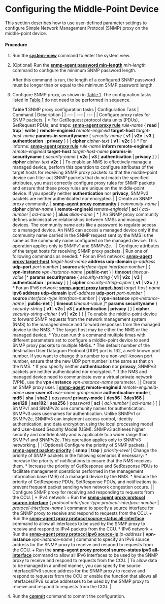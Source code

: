Configuring the Middle-Point Device
===================================

This section describes how to use user-defined parameter settings to configure Simple Network Management Protocol (SNMP) proxy on the middle-point device.

#### Procedure

1. Run the [**system-view**](cmdqueryname=system-view) command to enter the system view.
2. (Optional) Run the [**snmp-agent password min-length**](cmdqueryname=snmp-agent+password+min-length) *min-length* command to configure the minimum SNMP password length.
   
   
   
   After this command is run, the length of a configured SNMP password must be longer than or equal to the minimum SNMP password length.
3. Configure SNMP proxy, as shown in [Table 1](#EN-US_TASK_0172361031__tab_1). The configuration tasks listed in [Table 1](#EN-US_TASK_0172361031__tab_1) do not need to be performed in sequence.
   
   
   
   **Table 1** SNMP proxy configuration tasks
   | Configuration Task | Command | Description |
   | --- | --- | --- |
   | Configure proxy rules for SNMP packets. | * For GetRequest protocol data units (PDUs), SetRequest PDUs, and traps: [**snmp-agent proxy rule**](cmdqueryname=snmp-agent+proxy+rule) *rule-name* { **read** | **trap** | **write** } **remote-engineid** *remote-engineid* **target-host** *target-host-name* **params-in** **securityname** { *security-name* { **v1** | **v2c** | **v3** [ **authentication** | **privacy** ] } | **cipher** *cipher-text* { **v1** | **v2c** } } * For Informs: [**snmp-agent proxy rule**](cmdqueryname=snmp-agent+proxy+rule) *rule-name* **inform** **remote-engineid** *remote-engineid* **target-host** *target-host-name* **params-in** **securityname** { *security-name* { **v2c** | **v3** [ **authentication** | **privacy** ] } | **cipher** *cipher-text* **v2c** } | To enable an NMS to effectively manage a managed device, perform this operation to configure attributes of the target hosts for receiving SNMP proxy packets so that the middle-point device can filter out SNMP packets that do not match the specified attributes, you must correctly configure proxy rules for SNMP packets and ensure that these proxy rules are unique on the middle-point device.  If you specify neither **authentication** nor **privacy**, SNMPv3 packets are neither authenticated nor encrypted. |
   | Create an SNMP proxy community. | [**snmp-agent proxy community**](cmdqueryname=snmp-agent+proxy+community) { *community-name* | **cipher** *cipher-name* } **remote-engineid** *remote-engineid* [ **acl** { *acl-number* | *acl-name* } | **alias** *alias-name* ] \* | An SNMP proxy community defines administrative relationships between NMSs and managed devices. The community name acts like a password to regulate access to a managed device. An NMS can access a managed device only if the community name carried in the SNMP request sent by the NMS is the same as the community name configured on the managed device.  This operation applies only to SNMPv1 and SNMPv2c. |
   | Configure attributes of the target hosts for receiving SNMP proxy packets. | Run one of following commands as needed: * For an IPv4 network: [**snmp-agent proxy target-host**](cmdqueryname=snmp-agent+proxy+target-host) *target-host-name* **address** **udp-domain** *ip-address* **udp-port** *port-number* [ **source** *interface-type interface-number* | { **vpn-instance** *vpn-instance-name* | **public-net** } | **timeout** *timeout-value* ]\* **params** **securityname** { *security-string* { **v1** | **v2c** | **v3** [ **authentication** | **privacy** ] } | **cipher** *security-string-cipher* { **v1** | **v2c** } } * For an IPv6 network: [**snmp-agent proxy target-host**](cmdqueryname=snmp-agent+proxy+target-host) *target-host-name* **ipv6 address** **udp-domain** *ipv6-address* **udp-port** *port-number* [ **source** *interface-type interface-number* | { **vpn-instance** *vpn-instance-name* | **public-net** } | **timeout** *timeout-value* ]\* **params** **securityname** { *security-string* { **v1** | **v2c** | **v3** [ **authentication** | **privacy** ] } | **cipher** *security-string-cipher* { **v1** | **v2c** } } | To enable the middle-point device to forward SNMP requests from the network management system (NMS) to the managed device and forward responses from the managed device to the NMS.  * The target host may be either the NMS or the managed device. * You can run this command multiple times with different parameters set to configure a middle-point device to send SNMP proxy packets to multiple NMSs. * The default number of the destination User Datagram Protocol (UDP) port is 162, a well-known port number. If you want to change this number to a non-well-known port number, ensure that the new UDP port number is the same as that on the NMS. * If you specify neither **authentication** nor **privacy**, SNMPv3 packets are neither authenticated nor encrypted. * If the NMS and managed device need to communicate over a virtual private network (VPN), use the **vpn-instance** *vpn-instance-name* parameter. |
   | Create an SNMP proxy user. | [**snmp-agent**](cmdqueryname=snmp-agent) **remote-engineid** *remote-engineid-name* **usm-user v3** *user-name* *group-name* **authentication-mode** { **md5** | **sha** | **sha2** } *password* **privacy-mode** { **des56** | **3des168** | **aes128** | **aes192** | **aes256** } *password* [ **acl** { *acl-number* | *acl-name* } ] | SNMPv1 and SNMPv2c use community names for authentication. SNMPv3 uses usernames for authentication.  Unlike SNMPv1 or SNMPv2c, SNMPv3 can implement access control, identity authentication, and data encryption using the local processing model and User-based Security Model (USM). SNMPv3 achieves higher security and confidentiality and is applicable to a wider range than SNMPv1 and SNMPv2c.  This operation applies only to SNMPv3 networking. |
   | (Optional) Configure the priority of SNMP packets. | [**snmp-agent packet-priority**](cmdqueryname=snmp-agent+packet-priority) { **snmp** | **trap** } *priority-level* | Change the priority of SNMP packets in the following scenarios if necessary: * Increase the priority of notifications to ensure that the NMS receives them. * Increase the priority of GetResponse and SetResponse PDUs to facilitate management operations performed in the management information base (MIB) of a managed device by the NMS. * Reduce the priority of GetResponse PDUs, SetResponse PDUs, and notifications to prevent frequent packet sending when network congestion occurs. |
   | Configure SNMP proxy for receiving and responding to requests from the CCU. | * IPv4 network   + Run the [**snmp-agent proxy protocol source-interface**](cmdqueryname=snmp-agent+proxy+protocol+source-interface) { *protocol-interface-type* *protocol-interface-number* | *protocol-interface-name* } command to specify a source interface for the SNMP proxy to receive and respond to requests from the CCU.   + Run the [**snmp-agent proxy protocol source-status all-interface**](cmdqueryname=snmp-agent+proxy+protocol+source-status+all-interface) command to allow all interfaces to be used by the SNMP proxy to receive and respond to IPv4 packets from the CCU. * IPv6 network   + Run the [**snmp-agent proxy protocol ipv6 source-ip**](cmdqueryname=snmp-agent+proxy+protocol+ipv6+source-ip) *ip-address* [ **vpn-instance** *vpn-instance-name* ] command to specify an IPv6 source address for the SNMP proxy to receive and respond to requests from the CCU.   + Run the [**snmp-agent proxy protocol source-status ipv6 all-interface**](cmdqueryname=snmp-agent+proxy+protocol+source-status+ipv6+all-interface) command to allow all IPv6 interfaces to be used by the SNMP proxy to receive and respond to requests from the CCU. | To allow data to be managed in a unified manner, you can specify the source interface/IPv6 source address for the SNMP proxy to receive and respond to requests from the CCU or enable the function that allows all interfaces/IPv6 source addresses to be used by the SNMP proxy to receive and respond to requests from the CCU. |
4. Run the [**commit**](cmdqueryname=commit) command to commit the configuration.